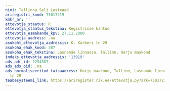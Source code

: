 ```yaml
---
nimi: Tallinna Seli Lasteaed
ariregistri_kood: 75017219
kmkr_nr: ''
ettevotja_staatus: R
ettevotja_staatus_tekstina: Registrisse kantud
ettevotja_esmakande_kpv: 27.11.2000
ettevotja_aadress: .na
asukoht_ettevotja_aadressis: K. Kärberi tn 29
asukoha_ehak_kood: 387
asukoha_ehak_tekstina: Lasnamäe linnaosa, Tallinn, Harju maakond
indeks_ettevotja_aadressis: '13919'
ads_adr_id: 2294387
ads_ads_oid: .na
ads_normaliseeritud_taisaadress: Harju maakond, Tallinn, Lasnamäe linnaosa, K. Kärberi
  tn 29
teabesysteemi_link: https://ariregister.rik.ee/ettevotja.py?ark=75017219&ref=rekvisiidid
---
```

